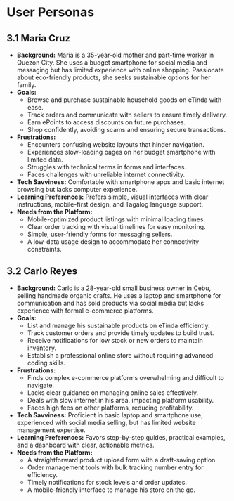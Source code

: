 # User Personas

## 3.1 Maria Cruz
*   **Background:** Maria is a 35-year-old mother and part-time worker in Quezon City. She uses a budget smartphone for social media and messaging but has limited experience with online shopping. Passionate about eco-friendly products, she seeks sustainable options for her family.
*   **Goals:**
    *   Browse and purchase sustainable household goods on eTinda with ease.
    *   Track orders and communicate with sellers to ensure timely delivery.
    *   Earn ePoints to access discounts on future purchases.
    *   Shop confidently, avoiding scams and ensuring secure transactions.
*   **Frustrations:**
    *   Encounters confusing website layouts that hinder navigation.
    *   Experiences slow-loading pages on her budget smartphone with limited data.
    *   Struggles with technical terms in forms and interfaces.
    *   Faces challenges with unreliable internet connectivity.
*   **Tech Savviness:** Comfortable with smartphone apps and basic internet browsing but lacks computer experience.
*   **Learning Preferences:** Prefers simple, visual interfaces with clear instructions, mobile-first design, and Tagalog language support.
*   **Needs from the Platform:**
    *   Mobile-optimized product listings with minimal loading times.
    *   Clear order tracking with visual timelines for easy monitoring.
    *   Simple, user-friendly forms for messaging sellers.
    *   A low-data usage design to accommodate her connectivity constraints.

## 3.2 Carlo Reyes
*   **Background:** Carlo is a 28-year-old small business owner in Cebu, selling handmade organic crafts. He uses a laptop and smartphone for communication and has sold products via social media but lacks experience with formal e-commerce platforms.
*   **Goals:**
    *   List and manage his sustainable products on eTinda efficiently.
    *   Track customer orders and provide timely updates to build trust.
    *   Receive notifications for low stock or new orders to maintain inventory.
    *   Establish a professional online store without requiring advanced coding skills.
*   **Frustrations:**
    *   Finds complex e-commerce platforms overwhelming and difficult to navigate.
    *   Lacks clear guidance on managing online sales effectively.
    *   Deals with slow internet in his area, impacting platform usability.
    *   Faces high fees on other platforms, reducing profitability.
*   **Tech Savviness:** Proficient in basic laptop and smartphone use, experienced with social media selling, but has limited website management expertise.
*   **Learning Preferences:** Favors step-by-step guides, practical examples, and a dashboard with clear, actionable metrics.
*   **Needs from the Platform:**
    *   A straightforward product upload form with a draft-saving option.
    *   Order management tools with bulk tracking number entry for efficiency.
    *   Timely notifications for stock levels and order updates.
    *   A mobile-friendly interface to manage his store on the go.

